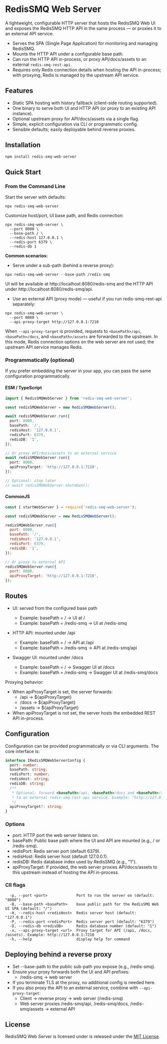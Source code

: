 # RedisSMQ Web Server

A lightweight, configurable HTTP server that hosts the RedisSMQ Web UI and exposes the RedisSMQ HTTP API in the same process — or proxies it to an external API service.

- Serves the SPA (Single Page Application) for monitoring and managing RedisSMQ.
- Mounts the HTTP API under a configurable base path.
- Can run the HTTP API in-process, or proxy API/docs/assets to an external `redis-smq-rest-api`.
- Requires only Redis connection details when hosting the API in-process; with proxying, Redis is managed by the upstream API service.

## Features

- Static SPA hosting with history fallback (client-side routing supported).
- One binary to serve both UI and HTTP API (or proxy to an existing API instance).
- Optional upstream proxy for API/docs/assets via a single flag.
- Simple, explicit configuration via CLI or programmatic config.
- Sensible defaults; easily deployable behind reverse proxies.

## Installation

```bash
npm install redis-smq-web-server
```

## Quick Start

### From the Command Line

Start the server with defaults:

```shell
npx redis-smq-web-server
```

Customize host/port, UI base path, and Redis connection:

```shell
npx redis-smq-web-server \
  --port 8080 \
  --base-path / \
  --redis-host 127.0.0.1 \
  --redis-port 6379 \
  --redis-db 1
```

**Common scenarios:**

- Serve under a sub-path (behind a reverse proxy):

```shell
npx redis-smq-web-server --base-path /redis-smq
```

UI will be available at http://localhost:8080/redis-smq and the HTTP API under http://localhost:8080/redis-smq/api.

- Use an external API (proxy mode) — useful if you run redis-smq-rest-api separately:

```shell
npx redis-smq-web-server \
  --port 8080 \
  --api-proxy-target http://127.0.0.1:7210
```

When `--api-proxy-target` is provided, requests to `<basePath>/api`, `<basePath>/docs`, and `<basePath>/assets` are forwarded 
to the upstream. In this mode, Redis connection options on the web server are not used; the upstream API service manages Redis.

### Programmatically (optional)

If you prefer embedding the server in your app, you can pass the same configuration programmatically.

#### ESM / TypeScript

```typescript
import { RedisSMQWebServer } from 'redis-smq-web-server';

const redisSMQWebServer = new RedisSMQWebServer();

await redisSMQWebServer.run({
  port: 8080,
  basePath: '/',
  redisHost: '127.0.0.1',
  redisPort: 6379,
  redisDB: '1',
});

// Or proxy API/docs/assets to an external service
await redisSMQWebServer.run({
  port: 8080,
  apiProxyTarget: 'http://127.0.0.1:7210',
});

// Optional: stop later
// await redisSMQWebServer.shutdown();
```

#### CommonJS

```javascript
const { startWebServer } = require('redis-smq-web-server');

const redisSMQWebServer = new RedisSMQWebServer();

redisSMQWebServer.run({
  port: 8080,
  basePath: '/',
  redisHost: '127.0.0.1',
  redisPort: 6379,
  redisDB: '1',
});

// Or proxy to external API
redisSMQWebServer.run({
  port: 8080,
  apiProxyTarget: 'http://127.0.0.1:7210',
});
```

## Routes

- UI: served from the configured base path
  - Example: basePath = / → UI at /
  - Example: basePath = /redis-smq → UI at /redis-smq
  
- HTTP API: mounted under <basePath>/api
  - Example: basePath = / → API at /api
  - Example: basePath = /redis-smq → API at /redis-smq/api

- Swagger UI: mounted under <basePath>/docs
  - Example: basePath = / → Swagger UI at /docs
  - Example: basePath = /redis-smq → Swagger UI at /redis-smq/docs

Proxying behavior:

- When apiProxyTarget is set, the server forwards:
  - <basePath>/api → ${apiProxyTarget}
  - <basePath>/docs → ${apiProxyTarget}
  - <basePath>/assets → ${apiProxyTarget}
- When apiProxyTarget is not set, the server hosts the embedded REST API in-process.

## Configuration

Configuration can be provided programmatically or via CLI arguments. The core interface is:

```typescript
interface IRedisSMQWebServerConfig {
  port: number;
  basePath: string;
  redisPort: number;
  redisHost: string;
  redisDB: string;
  /**
   * Optional: forward <basePath>/api, <basePath>/docs and <basePath>/assets
   * to an external redis-smq-rest-api service. Example: "http://127.0.0.1:7210"
   */
  apiProxyTarget?: string;
}
```

### Options
- port: HTTP port the web server listens on.
- basePath: Public base path where the UI and API are mounted (e.g., / or /redis-smq).
- redisPort: Redis server port (default 6379).
- redisHost: Redis server host (default 127.0.0.1).
- redisDB: Redis database index used by RedisSMQ (e.g., "1").
- apiProxyTarget: If provided, the web server proxies API/docs/assets to this upstream instead of hosting the API in-process.

### ClI flags

```shell
  -p, --port <port>             Port to run the server on (default: "8080")
  -B, --base-path <basePath>    base public path for the RedisSMQ Web UI SPA (default: "/")
  -H, --redis-host <redisHost>  Redis server host (default: "127.0.0.1")
  -P, --redis-port <redisPort>  Redis server port (default: "6379")
  -D, --redis-db <redisDB>      Redis database number (default: "1")
  -x, --api-proxy-target <url>  Proxy target for API (/api, /docs, /assets). Example: http://127.0.0.1:7210
  -h, --help                    display help for command

```

## Deploying behind a reverse proxy

- Set --base-path to the public sub-path you expose (e.g., /redis-smq).
- Ensure your proxy forwards both the UI and API prefixes:
  - /redis-smq → web server
- If you terminate TLS at the proxy, no additional config is needed here.
- If you also proxy the API to an external service, combine with `--api-proxy-target`:
  - Client → reverse proxy → web server (/redis-smq)
  - Web server proxies /redis-smq/api, /redis-smq/docs, /redis-smq/assets → external API

## License

RedisSMQ Web Server is licensed under is released under the [MIT License](https://github.com/weyoss/redis-smq/blob/master/LICENSE).

